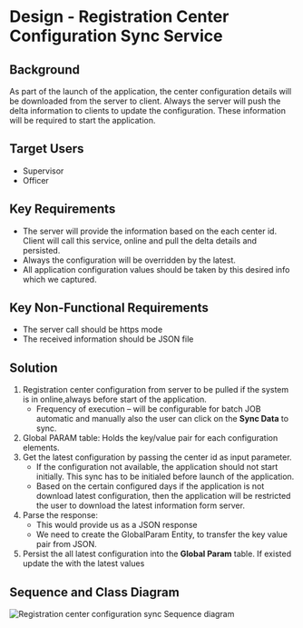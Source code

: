 # Design - Registration Center Configuration Sync Service

## Background
As part of the launch of the application, the center configuration details will be downloaded from the server to client. Always the server will push the delta information to clients to update the configuration. These information will be required to start the application.

## Target Users
- Supervisor
- Officer

## Key Requirements
- The server will provide the information based on the each center id. Client will call this service, online and pull the delta details and persisted.
- Always the configuration will be overridden by the latest.
- All application configuration values should be taken by this desired info which we captured.

## Key Non-Functional Requirements
- The server call should be https mode
- The received information should be JSON file
	
## Solution
1. Registration center configuration from server to be pulled if the system is in online,always before start of the application.
	- Frequency of execution – will be configurable for batch JOB automatic and manually also the user can click on the **Sync Data** to sync.
2. Global PARAM table: Holds the key/value pair for each configuration elements.
3. Get the latest configuration by passing the center id as input parameter. 
	- If the configuration not available, the application should not start initially. This sync has to be initialed before launch of the application.
	- Based on the certain configured days if the application is not download latest configuration, then the application will be restricted the user to download the latest information form server.
4. Parse the response:
	- This would provide us as a JSON response
	- We need to create the GlobalParam Entity, to transfer the key value pair from JSON.
5. Persist the all latest configuration into the **Global Param** table. If existed update the with the latest values

## Sequence and Class Diagram

![Registration center configuration  sync Sequence diagram](_images/Reg_center_config_sync_job.png)
    

